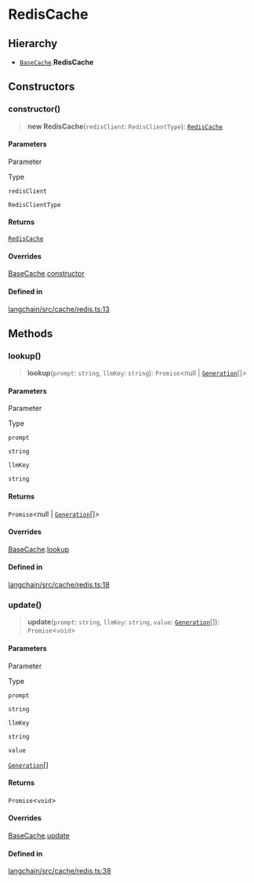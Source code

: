 RedisCache
==========

Hierarchy[​](#hierarchy "Direct link to Hierarchy")
---------------------------------------------------

*   [`BaseCache`](/docs/api/schema/classes/BaseCache).**RedisCache**

Constructors[​](#constructors "Direct link to Constructors")
------------------------------------------------------------

### constructor()[​](#constructor "Direct link to constructor()")

> **new RedisCache**(`redisClient`: `RedisClientType`): [`RedisCache`](/docs/api/cache_redis/classes/RedisCache)

#### Parameters[​](#parameters "Direct link to Parameters")

Parameter

Type

`redisClient`

`RedisClientType`

#### Returns[​](#returns "Direct link to Returns")

[`RedisCache`](/docs/api/cache_redis/classes/RedisCache)

#### Overrides[​](#overrides "Direct link to Overrides")

[BaseCache](/docs/api/schema/classes/BaseCache).[constructor](/docs/api/schema/classes/BaseCache#constructor)

#### Defined in[​](#defined-in "Direct link to Defined in")

[langchain/src/cache/redis.ts:13](https://github.com/hwchase17/langchainjs/blob/46e1734/langchain/src/cache/redis.ts#L13)

Methods[​](#methods "Direct link to Methods")
---------------------------------------------

### lookup()[​](#lookup "Direct link to lookup()")

> **lookup**(`prompt`: `string`, `llmKey`: `string`): `Promise`<null | [`Generation`](/docs/api/schema/interfaces/Generation)\[\]\>

#### Parameters[​](#parameters-1 "Direct link to Parameters")

Parameter

Type

`prompt`

`string`

`llmKey`

`string`

#### Returns[​](#returns-1 "Direct link to Returns")

`Promise`<null | [`Generation`](/docs/api/schema/interfaces/Generation)\[\]\>

#### Overrides[​](#overrides-1 "Direct link to Overrides")

[BaseCache](/docs/api/schema/classes/BaseCache).[lookup](/docs/api/schema/classes/BaseCache#lookup)

#### Defined in[​](#defined-in-1 "Direct link to Defined in")

[langchain/src/cache/redis.ts:18](https://github.com/hwchase17/langchainjs/blob/46e1734/langchain/src/cache/redis.ts#L18)

### update()[​](#update "Direct link to update()")

> **update**(`prompt`: `string`, `llmKey`: `string`, `value`: [`Generation`](/docs/api/schema/interfaces/Generation)\[\]): `Promise`<`void`\>

#### Parameters[​](#parameters-2 "Direct link to Parameters")

Parameter

Type

`prompt`

`string`

`llmKey`

`string`

`value`

[`Generation`](/docs/api/schema/interfaces/Generation)\[\]

#### Returns[​](#returns-2 "Direct link to Returns")

`Promise`<`void`\>

#### Overrides[​](#overrides-2 "Direct link to Overrides")

[BaseCache](/docs/api/schema/classes/BaseCache).[update](/docs/api/schema/classes/BaseCache#update)

#### Defined in[​](#defined-in-2 "Direct link to Defined in")

[langchain/src/cache/redis.ts:38](https://github.com/hwchase17/langchainjs/blob/46e1734/langchain/src/cache/redis.ts#L38)